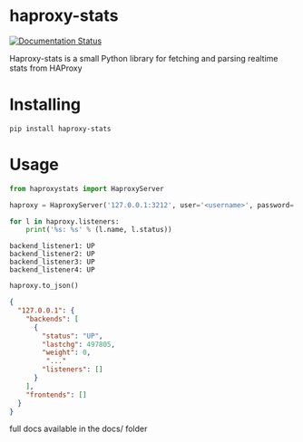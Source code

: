 # haproxy-stats
[![Documentation Status](https://readthedocs.org/projects/haproxy-stats/badge/?version=latest)](http://haproxy-stats.readthedocs.org/en/latest/?badge=latest)

Haproxy-stats is a small Python library for fetching and parsing realtime stats from HAProxy

# Installing
```
pip install haproxy-stats
```

# Usage
```python
from haproxystats import HaproxyServer

haproxy = HaproxyServer('127.0.0.1:3212', user='<username>', password='<password>')

for l in haproxy.listeners:
    print('%s: %s' % (l.name, l.status))
```
```
backend_listener1: UP
backend_listener2: UP
backend_listener3: UP
backend_listener4: UP
```

```python
haproxy.to_json()
```

```json
{
  "127.0.0.1": {
    "backends": [
      {
        "status": "UP",
        "lastchg": 497805,
        "weight": 0,
         "..."
        "listeners": []
      }
    ],
    "frontends": []
  }
}
```

full docs available in the docs/ folder
